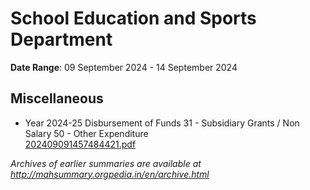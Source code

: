 # School Education and Sports Department

**Date Range**: 09 September 2024 - 14 September 2024


## Miscellaneous
- Year 2024-25 Disbursement of Funds 31 - Subsidiary Grants / Non Salary 50 - Other Expenditure\
  [202409091457484421.pdf](https://gr.maharashtra.gov.in/Site/Upload/Government%20Resolutions/English/202409091457484421.....pdf)


*Archives of earlier summaries are available at http://mahsummary.orgpedia.in/en/archive.html*